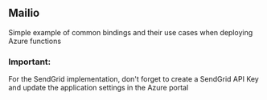 ## Mailio

Simple example of common bindings and their use cases when deploying Azure functions




### Important: 
For the SendGrid implementation, don't forget to create a SendGrid API Key and update the application settings in the Azure portal
